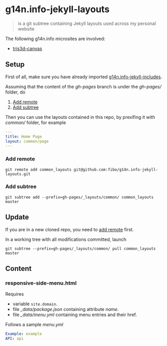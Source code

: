 # g14n.info-jekyll-layouts

> is a git subtree containing Jekyll layouts used across my personal website

The following g14n.info microsites are involved:

<!--
* [algebra](http://g14n.info/algebra)
* [dflow](http://g14n.info/dflow)
* [flow-view](http://g14n.info/flow-view)
* [geohash-neighbours](http://g14n.info/geohash-neighbours)
* [iper](http://g14n.info/iper)
-->
* [tris3d-canvas](http://g14n.info/tris3d-canvas)

## Setup

First of all, make sure you have already imported [g14n.info-jekyll-includes].

Assuming that the content of the *gh-pages* branch is under the *gh-pages/* folder, do

1. [Add remote](#add-remote)
2. [Add subtree](#add-subtree)

Then you can use the layouts contained in this repo, by prexifing it with
*common/* folder, for example

```yaml
---
title: Home Page
layout: common/page
---
```

### Add remote

```
git remote add common_layouts git@github.com:fibo/g14n.info-jekyll-layouts.git
```

### Add subtree

```
git subtree add --prefix=gh-pages/_layouts/common/ common_layouts master
```

## Update

If you are in a new cloned repo, you need to [add remote](#add-remote) first.

In a working tree with all modifications committed, launch

```
git subtree --prefix=gh-pages/_layouts/common/ pull common_layouts master
```

## Content

### responsive-side-menu.html

Requires

* variable `site.domain`.
* file *_data/package.json* containing attribute *name*.
* file *_data/menu.yml* containing menu entries and their href.

Follows a sample *menu.yml*

```yaml
Example: example
API: api
```

[g14n.info-jekyll-includes]: https://github.com/fibo/g14n.info-jekyll-includes "g14n.info-jekyll-includes"
